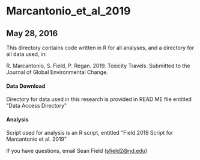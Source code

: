 # Marcantonio_et_al_2019

## May 28, 2016

This directory contains code written in R for all analyses, and a directory for all data used, in:

R. Marcantonio, S. Field, P. Regan. 2019. Toxicity Travels. Submitted to the Journal of Global Environmental Change.

#### Data Download 
Directory for data used in this research is provided in READ ME file entitled "Data Access Directory"

#### Analysis
Script used for analysis is an R script, entitled "Field 2019 Script for Marcantonio et al. 2019"

If you have questions, email Sean Field (sfield2@nd.edu)
